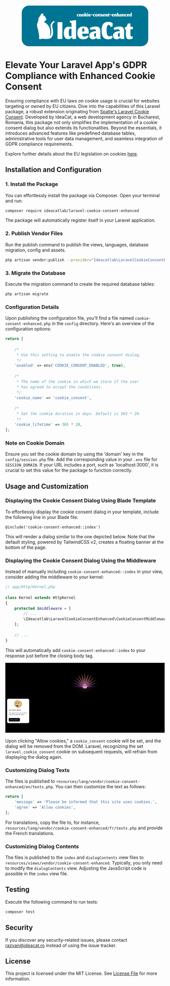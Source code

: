 
<p align="center"><a href="https://ideacat.ro" target="_blank"><img src="https://raw.githubusercontent.com/ideacatlab/laravel-cookie-consent-enhanced/master/.github/images/github-cookie-consent-logo.png" width="400"></a></p>

# Elevate Your Laravel App's GDPR Compliance with Enhanced Cookie Consent

Ensuring compliance with EU laws on cookie usage is crucial for websites targeting or owned by EU citizens. Dive into the capabilities of this Laravel package, a robust extension originating from [Spatie's Laravel Cookie Consent](https://github.com/spatie/laravel-cookie-consent). Developed by IdeaCat, a web development agency in Bucharest, Romania, this package not only simplifies the implementation of a cookie consent dialog but also extends its functionalities. Beyond the essentials, it introduces advanced features like predefined database tables, administrative tools for user data management, and seamless integration of GDPR compliance requirements.

Explore further details about the EU legislation on cookies [here](http://ec.europa.eu/ipg/basics/legal/cookies/index_en.htm#section_2).

## Installation and Configuration

### 1. Install the Package

You can effortlessly install the package via Composer. Open your terminal and run:

```bash
composer require ideacatlab/laravel-cookie-consent-enhanced
```

The package will automatically register itself in your Laravel application.

### 2. Publish Vendor Files 

Run the publish command to publish the views, languages, database migration, config and assets.

```sh
php artisan vendor:publish --provider="Ideacatlab\LaravelCookieConsentEnhanced\CookieConsentServiceProvider"
```


### 3. Migrate the Database

Execute the migration command to create the required database tables:

```bash
php artisan migrate
```

### Configuration Details

Upon publishing the configuration file, you'll find a file named `cookie-consent-enhanced.php` in the `config` directory. Here's an overview of the configuration options:

```php
return [

    /*
     * Use this setting to enable the cookie consent dialog.
     */
    'enabled' => env('COOKIE_CONSENT_ENABLED', true),

    /*
     * The name of the cookie in which we store if the user
     * has agreed to accept the conditions.
     */
    'cookie_name' => 'cookie_consent',

    /*
     * Set the cookie duration in days. Default is 365 * 20.
     */
    'cookie_lifetime' => 365 * 20,
];
```

### Note on Cookie Domain

Ensure you set the cookie domain by using the 'domain' key in the `config/session.php` file. Add the corresponding value in your `.env` file for `SESSION_DOMAIN`. If your URL includes a port, such as 'localhost:3000', it is crucial to set this value for the package to function correctly.

## Usage and Customization

### Displaying the Cookie Consent Dialog Using Blade Template

To effortlessly display the cookie consent dialog in your template, include the following line in your Blade file:

```blade
@include('cookie-consent-enhanced::index')
```

This will render a dialog similar to the one depicted below. Note that the default styling, powered by TailwindCSS v2, creates a floating banner at the bottom of the page.

### Displaying the Cookie Consent Dialog Using the Middleware

Instead of manually including `cookie-consent-enhanced::index` in your view, consider adding the middleware to your kernel:

```php
// app/Http/Kernel.php

class Kernel extends HttpKernel
{
    protected $middleware = [
        // ...
        \Ideacatlab\LaravelCookieConsentEnhanced\CookieConsentMiddleware::class,
    ];

    // ...
}
```

This will automatically add `cookie-consent-enhanced::index` to your response just before the closing body tag.

![Cookie Consent Dialog](https://raw.githubusercontent.com/ideacatlab/laravel-cookie-consent-enhanced/master/.github/images/dialog.png)

Upon clicking "Allow cookies," a `cookie_consent` cookie will be set, and the dialog will be removed from the DOM. Laravel, recognizing the set `laravel_cookie_consent` cookie on subsequent requests, will refrain from displaying the dialog again.

### Customizing Dialog Texts

The files is published to `resources/lang/vendor/cookie-consent-enhanced/en/texts.php`. You can then customize the text as follows:

```php
return [
    'message' => 'Please be informed that this site uses cookies.',
    'agree' => 'Allow cookies',
];
```

For translations, copy the file to, for instance, `resources/lang/vendor/cookie-consent-enhanced/fr/texts.php` and provide the French translations.

### Customizing Dialog Contents

The files is published to the `index` and `dialogContents` view files to `resources/views/vendor/cookie-consent-enhanced`. Typically, you only need to modify the `dialogContents` view. Adjusting the JavaScript code is possible in the `index` view file.

## Testing

Execute the following command to run tests:

```bash
composer test
```

## Security

If you discover any security-related issues, please contact razvan@ideacat.ro instead of using the issue tracker.

## License

This project is licensed under the MIT License. See [License File](LICENSE.md) for more information.